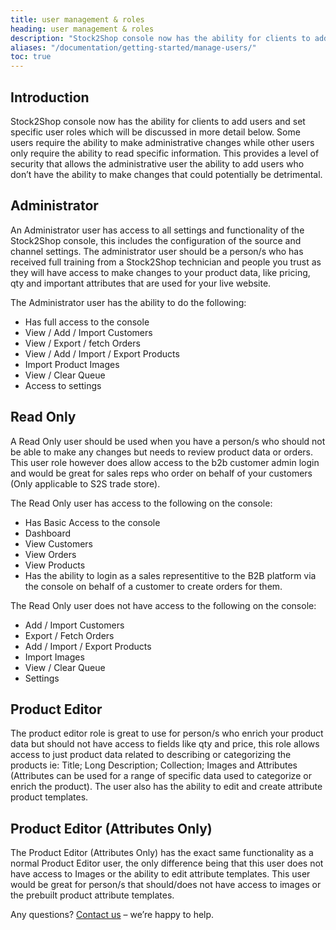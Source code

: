 ```yaml
---
title: user management & roles
heading: user management & roles
description: "Stock2Shop console now has the ability for clients to add users and set specific user roles, namely Administrator & User roles."
aliases: "/documentation/getting-started/manage-users/"
toc: true
---
```


## Introduction

Stock2Shop console now has the ability for clients to add users and set specific user roles which will be discussed in more detail below. Some users require the ability to make administrative changes while other users only require the ability to read specific information. This provides a level of security that allows the administrative user the ability to add users who don’t have the ability to make changes that could potentially be detrimental.

  

## Administrator

An Administrator user has access to all settings and functionality of the Stock2Shop console, this includes the configuration of the source and channel settings. The administrator user should be a person/s who has received full training from a Stock2Shop technician and people you trust as they will have access to make changes to your product data, like pricing, qty and important attributes that are used for your live website.

The Administrator user has the ability to do the following:

*   Has full access to the console
*   View / Add / Import Customers
*   View / Export / fetch Orders
*   View / Add / Import / Export Products
*   Import Product Images
*   View / Clear Queue
*   Access to settings

  

## Read Only

A Read Only user should be used when you have a person/s who should not be able to make any changes but needs to review product data or orders. This user role however does allow access to the b2b customer admin login and would be great for sales reps who order on behalf of your customers (Only applicable to S2S trade store).

The Read Only user has access to the following on the console:

*   Has Basic Access to the console
*   Dashboard
*   View Customers
*   View Orders
*   View Products
*   Has the ability to login as a sales representitive to the B2B platform via the console on behalf of a customer to create orders for them.

The Read Only user does not have access to the following on the console:

*   Add / Import Customers
*   Export / Fetch Orders
*   Add / Import / Export Products
*   Import Images
*   View / Clear Queue
*   Settings

  

## Product Editor

The product editor role is great to use for person/s who enrich your product data but should not have access to fields like qty and price, this role allows access to just product data related to describing or categorizing the products ie: Title; Long Description; Collection; Images and Attributes (Attributes can be used for a range of specific data used to categorize or enrich the product). The user also has the ability to edit and create attribute product templates.

  

## Product Editor (Attributes Only)

The Product Editor (Attributes Only) has the exact same functionality as a normal Product Editor user, the only difference being that this user does not have access to Images or the ability to edit attribute templates. This user would be great for person/s that should/does not have access to images or the prebuilt product attribute templates.

  
Any questions? [Contact us](https://www.stock2shop.com/contact-us/) – we’re happy to help.